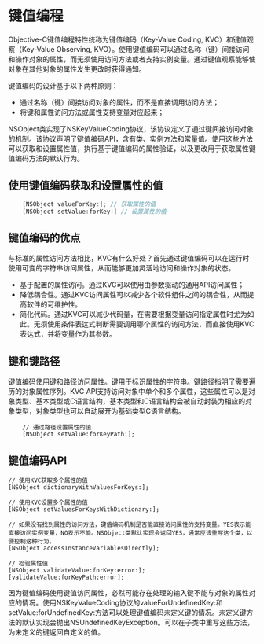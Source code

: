 # 键值编程
Objective-C键值编程特性统称为键值编码（Key-Value Coding, KVC）和键值观察（Key-Value Observing, KVO）。使用键值编码可以通过名称（键）间接访问和操作对象的属性，而无须使用访问方法或者支持实例变量。通过键值观察能够使对象在其他对象的属性发生更改时获得通知。

键值编码的设计基于以下两种原则：
* 通过名称（键）间接访问对象的属性，而不是直接调用访问方法；
* 将键和属性访问方法或属性支持变量对应起来；

NSObject类实现了NSKeyValueCoding协议，该协议定义了通过键间接访问对象的机制。该协议声明了键值编码API，含有类、实例方法和常量值。使用这些方法可以获取和设置属性值，执行基于键值编码的属性验证，以及更改用于获取属性键值编码方法的默认行为。

## 使用键值编码获取和设置属性的值

```objective-c
    [NSObject valueForKey:]; // 获取属性的值
    [NSObject setValue:forKey:] // 设置属性的值
```

## 键值编码的优点

与标准的属性访问方法相比，KVC有什么好处？首先通过键值编码可以在运行时使用可变的字符串访问属性，从而能够更加灵活地访问和操作对象的状态。
* 基于配置的属性访问。通过KVC可以使用由参数驱动的通用API访问属性；
* 降低耦合性。通过KVC访问属性可以减少各个软件组件之间的耦合性，从而提高软件的可维护性。
* 简化代码。通过KVC可以减少代码量，在需要根据变量访问指定属性时尤为如此。无须使用条件表达式判断需要调用哪个属性的访问方法，而直接使用KVC表达式，并将变量作为其参数。

## 键和键路径
键值编码使用键和路径访问属性。键用于标识属性的字符串。键路径指明了需要遍历的对象属性序列。KVC API支持访问对象中单个和多个属性，这些属性可以是对象类型、基本类型或C语言结构，基本类型和C语言结构会被自动封装为相应的对象类型，对象类型也可以自动展开为基础类型C语言结构。

```
    // 通过路径设置属性的值
    [NSObject setValue:forKeyPath:];
```

## 键值编码API
```
// 使用KVC获取多个属性的值
[NSObject dictionaryWithValuesForKeys:];

// 使用KVC设置多个属性的值
[NSObject setValuesForKeysWithDictionary:];

// 如果没有找到属性的访问方法，键值编码机制是否能直接访问属性的支持变量。YES表示能直接访问实例变量，NO表示不能。NSObject类默认实现会返回YES，通常应该重写这个类，以便控制这种行为。
[NSObject accessInstanceVariablesDirectly];

// 检验属性值
[NSObject validateValue:forKey:error:];
[validateValue:forKeyPath:error];

```
因为键值编码使用键值访问属性，必然可能存在处理的输入键不能与对象的属性对应的情况。使用NSKeyValueCoding协议的valueForUndefinedKey:和setValue:forUndefinedKey:方法可以处理键值编码未定义键的情况。未定义键方法的默认实现会抛出NSUndefinedKeyException。可以在子类中重写这些方法，为未定义的键返回自定义的值。









